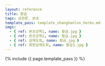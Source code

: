 ```yaml
---
layout: reference
title: 황금
tags: 상한론, 본초
template_pass: template_shanghanlun_herbs.md
imgs:
  - { ref: 본초강목1, name: 황금.jpg }
  - { ref: 본초강목2, name: 황금.jpg }
  - { ref: 삼재도회, name: 황금.jpg }
  - { ref: 화한삼재도회, name: 황금1.jpg }
---
```


{% include {{ page.template_pass }} %}
